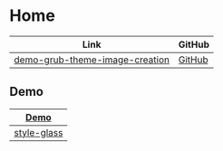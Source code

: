 

# Home

| Link | GitHub |
| ---- | ------ |
| [demo-grub-theme-image-creation](https://samwhelp.github.io/demo-grub-theme-image-creation/) | [GitHub](https://github.com/samwhelp/demo-grub-theme-image-creation) |




## Demo

| [Demo](demo) |
| --- |
| [style-glass](demo/style-glass) |
